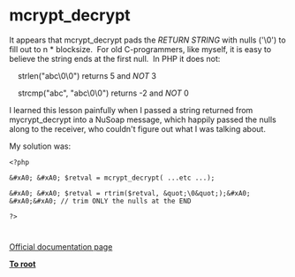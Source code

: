 # mcrypt_decrypt





It appears that mcrypt_decrypt pads the *RETURN STRING* with nulls (&apos;\0&apos;) to fill out to n * blocksize.&#xA0; For old C-programmers, like myself, it is easy to believe the string ends at the first null.&#xA0; In PHP it does not:



&#xA0; &#xA0; strlen(&quot;abc\0\0&quot;) returns 5 and *NOT* 3

&#xA0; &#xA0; strcmp(&quot;abc&quot;, &quot;abc\0\0&quot;) returns -2 and *NOT* 0



I learned this lesson painfully when I passed a string returned from mycrypt_decrypt into a NuSoap message, which happily passed the nulls along to the receiver, who couldn&apos;t figure out what I was talking about.



My solution was:



```
<?php

&#xA0; &#xA0; $retval = mcrypt_decrypt( ...etc ...);

&#xA0; &#xA0; $retval = rtrim($retval, &quot;\0&quot;);&#xA0; &#xA0;&#xA0; // trim ONLY the nulls at the END

?>
```



  

#

[Official documentation page](https://www.php.net/manual/en/function.mcrypt-decrypt.php)

**[To root](/README.md)**